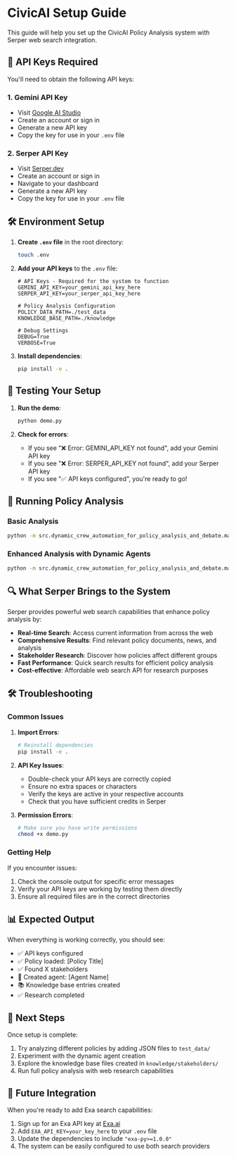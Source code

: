 # CivicAI Setup Guide

This guide will help you set up the CivicAI Policy Analysis system with Serper web search integration.

## 🔑 API Keys Required

You'll need to obtain the following API keys:

### 1. Gemini API Key
- Visit [Google AI Studio](https://ai.google.dev/)
- Create an account or sign in
- Generate a new API key
- Copy the key for use in your `.env` file

### 2. Serper API Key
- Visit [Serper.dev](https://serper.dev/)
- Create an account or sign in
- Navigate to your dashboard
- Generate a new API key
- Copy the key for use in your `.env` file

## 🛠️ Environment Setup

1. **Create `.env` file** in the root directory:
   ```bash
   touch .env
   ```

2. **Add your API keys** to the `.env` file:
   ```env
   # API Keys - Required for the system to function
   GEMINI_API_KEY=your_gemini_api_key_here
   SERPER_API_KEY=your_serper_api_key_here
   
   # Policy Analysis Configuration
   POLICY_DATA_PATH=./test_data
   KNOWLEDGE_BASE_PATH=./knowledge
   
   # Debug Settings
   DEBUG=True
   VERBOSE=True
   ```

3. **Install dependencies**:
   ```bash
   pip install -e .
   ```

## 🧪 Testing Your Setup

1. **Run the demo**:
   ```bash
   python demo.py
   ```

2. **Check for errors**:
   - If you see "❌ Error: GEMINI_API_KEY not found", add your Gemini API key
   - If you see "❌ Error: SERPER_API_KEY not found", add your Serper API key
   - If you see "✅ API keys configured", you're ready to go!

## 🚀 Running Policy Analysis

### Basic Analysis
```bash
python -m src.dynamic_crew_automation_for_policy_analysis_and_debate.main run policy_1
```

### Enhanced Analysis with Dynamic Agents
```bash
python -m src.dynamic_crew_automation_for_policy_analysis_and_debate.main dynamic policy_1
```

## 🔍 What Serper Brings to the System

Serper provides powerful web search capabilities that enhance policy analysis by:

- **Real-time Search**: Access current information from across the web
- **Comprehensive Results**: Find relevant policy documents, news, and analysis
- **Stakeholder Research**: Discover how policies affect different groups
- **Fast Performance**: Quick search results for efficient policy analysis
- **Cost-effective**: Affordable web search API for research purposes

## 🛠️ Troubleshooting

### Common Issues

1. **Import Errors**:
   ```bash
   # Reinstall dependencies
   pip install -e .
   ```

2. **API Key Issues**:
   - Double-check your API keys are correctly copied
   - Ensure no extra spaces or characters
   - Verify the keys are active in your respective accounts
   - Check that you have sufficient credits in Serper

3. **Permission Errors**:
   ```bash
   # Make sure you have write permissions
   chmod +x demo.py
   ```

### Getting Help

If you encounter issues:
1. Check the console output for specific error messages
2. Verify your API keys are working by testing them directly
3. Ensure all required files are in the correct directories

## 📊 Expected Output

When everything is working correctly, you should see:
- ✅ API keys configured
- ✅ Policy loaded: [Policy Title]
- ✅ Found X stakeholders
- 🤖 Created agent: [Agent Name]
- 📚 Knowledge base entries created
- ✅ Research completed

## 🎯 Next Steps

Once setup is complete:
1. Try analyzing different policies by adding JSON files to `test_data/`
2. Experiment with the dynamic agent creation
3. Explore the knowledge base files created in `knowledge/stakeholders/`
4. Run full policy analysis with web research capabilities

## 🔄 Future Integration

When you're ready to add Exa search capabilities:
1. Sign up for an Exa API key at [Exa.ai](https://exa.ai/)
2. Add `EXA_API_KEY=your_key_here` to your `.env` file
3. Update the dependencies to include `"exa-py>=1.0.0"`
4. The system can be easily configured to use both search providers 